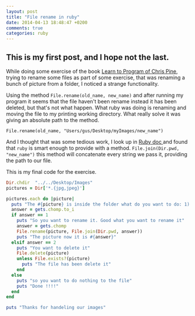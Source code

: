 ```yaml
---
layout: post
title: "File rename in ruby"
date: 2014-04-13 18:48:47 +0200
comments: true
categories: ruby
---
```


## This is my first post, and I hope not the last.
While doing some exercise of the book [Learn to Program of Chris Pine](https://pine.fm/LearnToProgram/), trying to rename some files
as part of some exercise, that was renaming a bunch of picture from a folder, I noticed a strange functionality.


Using the method `File.rename(old_name, new_name)` and after running my program it seems that the file haven't been rename instead it has been deleted, but that's not what happen.
What ruby was doing is renaming and moving the file to my printing working directory.
What really solve it was giving an absolute path to the method.

`File.rename(old_name, "Users/gus/Desktop/myImages/new_name")`

<!-- more -->

And I thought that was some tedious work, I look up in [Ruby doc ](http://www.ruby-doc.org/) and found that `ruby` is smart enough to provide with a method.
`File.join(Dir.pwd, "new_name")` this method will concatenate every string we pass it, providing the path to our file.

This is my final code for the exercise.

```ruby
Dir.chdir  "../../Desktop/Images"
pictures = Dir['*.{jpg,jpeg}']

pictures.each do |picture|
  puts "The #{picture} is inside the folder what do you want to do: 1) rename, 2) delete, 3) nothing"
  answer = gets.chomp.to_i
  if answer == 1
    puts "So you want to rename it. Good what you want to rename it"
    answer = gets.chomp
    File.rename(picture, File.join(Dir.pwd, answer))
    puts "The picture now it is #{answer}"
  elsif answer == 2
    puts "You want to delete it"
    File.delete(picture)
    unless File.exists?(picture)
      puts "The file has been delete it"
    end
  else
    puts "so you want to do nothing to the file"
    puts "Done !!!!"
  end
end

puts "Thanks for handeling our images"
```


